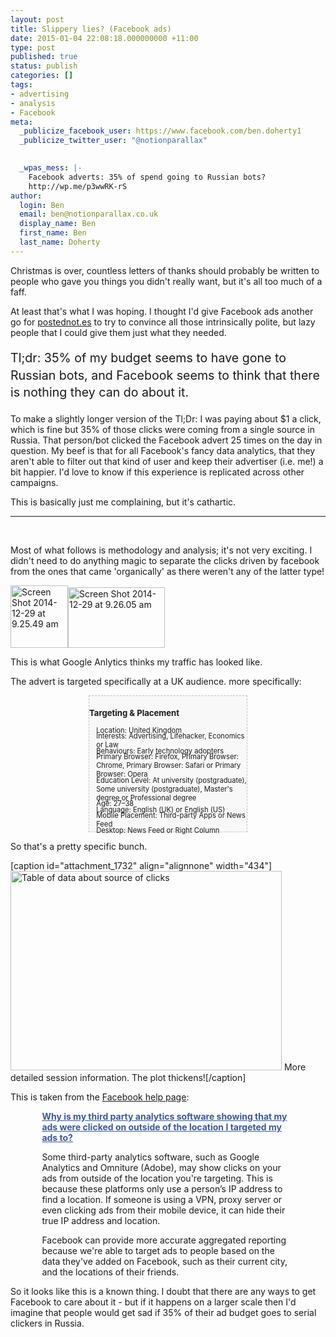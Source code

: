 ```yaml
---
layout: post
title: Slippery lies? (Facebook ads)
date: 2015-01-04 22:08:18.000000000 +11:00
type: post
published: true
status: publish
categories: []
tags:
- advertising
- analysis
- Facebook
meta:
  _publicize_facebook_user: https://www.facebook.com/ben.doherty1
  _publicize_twitter_user: "@notionparallax"
  

  _wpas_mess: |-
    Facebook adverts: 35% of spend going to Russian bots?
    http://wp.me/p3wwRK-rS
author:
  login: Ben
  email: ben@notionparallax.co.uk
  display_name: Ben
  first_name: Ben
  last_name: Doherty
---
```

<style type="text/css">
.fb-help {
    width: 80%;
    margin-left: 10%;
}

.demographic {
    width: 50%;
    font-size: 80%;
    margin: auto;
    background-color: rgba(0, 0, 0, 0.02);
    border: 1px dashed silver;
}

.demographic p {
    margin: 0 0 -0.4em 1em;
}

p.tldr {
    font-size: 140%;
    line-height: 140%;
}
</style>

<p>Christmas is over, countless letters of thanks should probably be written to people who gave you things you didn't really want, but it's all too much of a faff.</p>
<p>At least that's what I was hoping. I thought I'd give Facebook ads another go for <a href="http://postednot.es">postednot.es</a> to try to convince all those intrinsically polite, but lazy people that I could give them just what they needed.</p>
<p class="tldr">Tl;dr: 35% of my budget seems to have gone to Russian bots, and Facebook seems to think that there is nothing they can do about it.</p>
<p>To make a slightly longer version of the Tl;Dr: I was paying about $1 a click, which is fine but 35% of those clicks were coming from a single source in Russia. That person/bot clicked the Facebook advert 25 times on the day in question. My beef is that for all Facebook's fancy data analytics, that they aren't able to filter out that kind of user and keep their advertiser (i.e. me!) a bit happier. I'd love to know if this experience is replicated across other campaigns.</p>
<p>This is basically just me complaining, but it's cathartic.<br />
<!--more--></p>
<hr />
<p>&nbsp;</p>
<p>Most of what follows is methodology and analysis; it's not very exciting. I didn't need to do anything magic to separate the clicks driven by facebook from the ones that came 'organically' as there weren't any of the latter type!</p>
<p><img src="{{ site.baseurl }}/assets/Screen-Shot-2014-12-29-at-9.25.49-am.png" alt="Screen Shot 2014-12-29 at 9.25.49 am" width="92" height="100" /><img src="{{ site.baseurl }}/assets/Screen-Shot-2014-12-29-at-9.26.05-am.png" alt="Screen Shot 2014-12-29 at 9.26.05 am" width="155" height="97" /></p>
<p>This is what Google Anlytics thinks my traffic has looked like.</p>
<p>The advert is targeted specifically at a UK audience. more specifically:</p>
<div class="demographic">
<h3>Targeting &amp; Placement</h3>
<p>Location: United Kingdom</p>
<p>Interests: Advertising, Lifehacker, Economics or Law</p>
<p>Behaviours: Early technology adopters</p>
<p>Primary Browser: Firefox, Primary Browser: Chrome, Primary Browser: Safari or Primary Browser: Opera</p>
<p>Education Level: At university (postgraduate), Some university (postgraduate), Master's degree or Professional degree</p>
<p>Age: 27–38</p>
<p>Language: English (UK) or English (US)</p>
<p>Mobile Placement: Third-party Apps or News Feed</p>
<p>Desktop: News Feed or Right Column</p>
</div>
<p>So that's a pretty specific bunch.</p>
<p>[caption id="attachment_1732" align="alignnone" width="434"]<img class="wp-image-1732" src="{{ site.baseurl }}/assets/Screen-Shot-2014-12-29-at-9.33.51-am.png" alt="Table of data about source of clicks" width="434" height="319" /> More detailed session information. The plot thickens![/caption]</p>
<p>This is taken from the <a href="https://www.facebook.com/help/1396683767238520">Facebook help page</a>:</p>
<div class="fb-help">
<p><a style="color: #3b5998; font-weight: bold;" href="https://www.facebook.com/help/1396683767238520">Why is my third party analytics software showing that my ads were clicked on outside of the location I targeted my ads to?</a></p>
<p>Some third-party analytics software, such as Google Analytics and Omniture (Adobe), may show clicks on your ads from outside of the location you're targeting. This is because these platforms only use a person’s IP address to find a location. If someone is using a VPN, proxy server or even clicking ads from their mobile device, it can hide their true IP address and location.</p>
<p>Facebook can provide more accurate aggregated reporting because we're able to target ads to people based on the data they've added on Facebook, such as their current city, and the locations of their friends.</p>
</div>
<p>So it looks like this is a known thing. I doubt that there are any ways to get Facebook to care about it - but if it happens on a larger scale then I'd imagine that people would get sad if 35% of their ad budget goes to serial clickers in Russia.</p>
